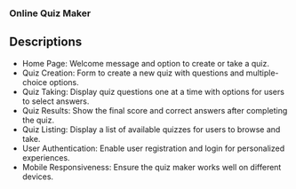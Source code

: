 ### Online Quiz Maker

## Descriptions
- Home Page: Welcome message and option to create or take a quiz.
- Quiz Creation: Form to create a new quiz with questions and multiple-choice options.
- Quiz Taking: Display quiz questions one at a time with options for users to select answers.
- Quiz Results: Show the final score and correct answers after completing the quiz.
- Quiz Listing: Display a list of available quizzes for users to browse and take.
- User Authentication: Enable user registration and login for personalized experiences.
- Mobile Responsiveness: Ensure the quiz maker works well on different devices.